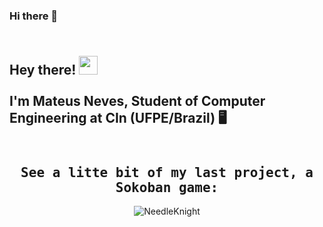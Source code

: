 ### Hi there 👋

<h2 align="left">
 <abc>
    <br>Hey there! <img src="https://user-images.githubusercontent.com/42378118/110234147-e3259600-7f4e-11eb-95be-0c4047144dea.gif" width="30"><br>
    <br> I'm Mateus Neves, Student of Computer Engineering at CIn (UFPE/Brazil) 🖥️ <br>
  <br>
  
  </abc>
 
</h2> 

## 

<h2 align="center"><samp> See a litte bit of my last project, a Sokoban game: </samp></h2>
<p align="center">
    <img align="center" alt="NeedleKnight" src="https://media.giphy.com/media/fx3UWXYoR4LZWtm0Zy/giphy.gif">
    
</p>
  
